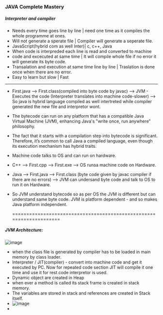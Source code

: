 ### JAVA Complete Mastery  
##### Interpreter              and          compiler  
- Needs every time goes line by line  | need one time as it compiles the whole programme at ones.  
- Will not generate a sperate file    | Compiler will generate a seperate file.  
- JavaScript(hybrid com as well Inter)| c, c++, Java  
- When code is interpreded each line is read and converted to machine  
- code and excecuted at same time | It will compile whole file if no error it will generate its byte code.  
- Transalation and execution at same time line by line | Traslation is done once when there are no error.  
- Easy to learn but slow | Fast  
-----------------------------------  

- First.java  --> First.class(compiled into byte code by javac) --> JVM - Executes the code (Interpreter translates into machine code-slower) --> So java is hybrid language compiled as well intertreted while compiler generated the new file and interpretor wont.  

- The bytecode can run on any platform that has a compatible Java Virtual Machine (JVM), enhancing Java's "write once, run anywhere" philosophy.  

- The fact that it starts with a compilation step into bytecode is significant. Therefore, it’s common to call Java a compiled language, even though its execution mechanism has hybrid traits.  

- Machine code talks to OS and can run on hardware.  
- C++ --> First.cpp --> First.exe --> OS runsa machine code on Hardware.  
- Java -->  First.java --> First.class (byte code given by javac compiler if there are no errors) --> JVM can undersand byte code and talk to OS to run it on Hardware.  
- So JVM understand bytecode so as per OS the JVM is different but can understand same byte code. JVM is platform dependent - and so makes Java platform independent.  

  ====================================================================  
##### JVM Architecture:  
![image](https://github.com/user-attachments/assets/73178936-2199-4388-8e61-c02d889c7a1e)  
 
- when the class file is generated by compiler has to be loaded in main memory by class loader.
- Interpreter / JIT(compiler) - convert into machine code and get it executed by PC. Now for repeated code section JIT will compile it one time and use it for rest code interpretor is used.  
- Dynamic object are created in Heap
- when ever a method is called its stack frame is created in stack memory.  
- The variables are stored in stack and references are created in Stack itself.
- ![image](https://github.com/user-attachments/assets/5a8f043e-db08-49b5-9165-46f5e949dd84)  
- 


